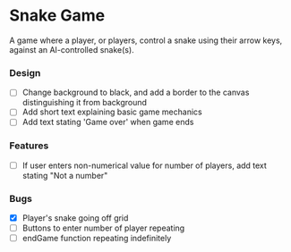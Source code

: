 # Snake Game
A game where a player, or players, control a snake using their arrow keys, against an AI-controlled snake(s).

### Design
- [ ] Change background to black, and add a border to the canvas distinguishing it from background
- [ ] Add short text explaining basic game mechanics
- [ ] Add text stating 'Game over' when game ends

### Features
- [ ] If user enters non-numerical value for number of players, add text stating "Not a number"

### Bugs
- [x] Player's snake going off grid
- [ ] Buttons to enter number of player repeating
- [ ] endGame function repeating indefinitely